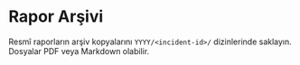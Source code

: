 # Rapor Arşivi

Resmî raporların arşiv kopyalarını `YYYY/<incident-id>/` dizinlerinde saklayın. Dosyalar PDF veya Markdown olabilir.
